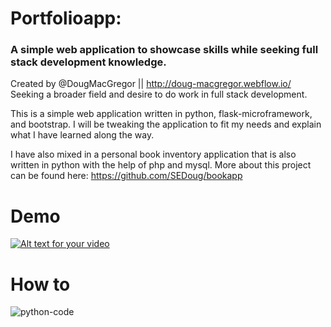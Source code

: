 # Portfolioapp: 
### A simple web application to showcase skills while seeking full stack development knowledge.

Created by @DougMacGregor || http://doug-macgregor.webflow.io/ <br>
Seeking a broader field and desire to do work in full stack development.

This is a simple web application written in python, flask-microframework, and bootstrap. I will be tweaking the application to fit my needs and explain what I have learned along the way.

I have also mixed in a personal book inventory application that is also written in python with the help of php and mysql.  More about this project can be found here:  https://github.com/SEDoug/bookapp

# Demo
[![Alt text for your video](https://user-images.githubusercontent.com/3903554/31397214-0da2135a-adab-11e7-85f7-8c79900507b3.PNG)](http://www.youtube.com/watch?v=juIJGBxj-4w)

# How to
![python-code](https://user-images.githubusercontent.com/3903554/31398233-e22cb29a-adad-11e7-8f60-33673702d029.PNG)
